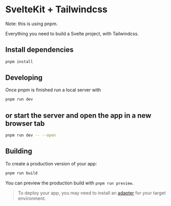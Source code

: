 # SvelteKit + Tailwindcss

Note: this is using pnpm.

Everything you need to build a Svelte project, with Tailwindcss.

## Install dependencies

```bash
pnpm install
```
## Developing

Once pnpm is finished run a local server with

```bash
pnpm run dev
```
## or start the server and open the app in a new browser tab
```bash
pnpm run dev -- --open
```

## Building

To create a production version of your app:

```bash
pnpm run build
```

You can preview the production build with `pnpm run preview`.

> To deploy your app, you may need to install an [adapter](https://kit.svelte.dev/docs/adapters) for your target environment.
